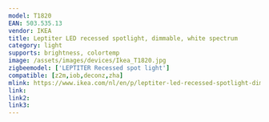 ```yaml
---
model: T1820
EAN: 503.535.13
vendor: IKEA
title: Leptiter LED recessed spotlight, dimmable, white spectrum
category: light
supports: brightness, colortemp
image: /assets/images/devices/Ikea_T1820.jpg
zigbeemodel: ['LEPTITER Recessed spot light']
compatible: [z2m,iob,deconz,zha]
mlink: https://www.ikea.com/nl/en/p/leptiter-led-recessed-spotlight-dimmable-white-spectrum-50353513/ 
link: 
link2: 
link3: 
---
```

